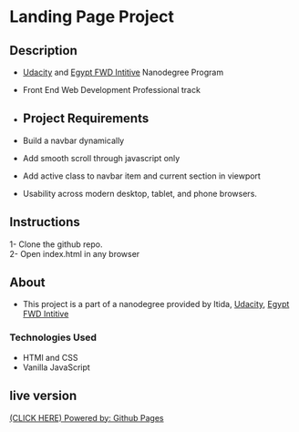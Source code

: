 # Landing Page Project

## Description

-   [Udacity](https://www.udacity.com/) and [Egypt FWD Intitive](https://www.egfwd.com) Nanodegree Program
-   Front End Web Development Professional track

-   ## Project Requirements

-   Build a navbar dynamically
-   Add smooth scroll through javascript only
-   Add active class to navbar item and current section in viewport
-   Usability across modern desktop, tablet, and phone browsers.

## Instructions

1- Clone the github repo.<br>
2- Open index.html in any browser

## About

-   This project is a part of a nanodegree provided by Itida, [Udacity](https://www.udacity.com/), [Egypt FWD Intitive](https://www.egfwd.com)

### Technologies Used

-   HTMl and CSS
-   Vanilla JavaScript

## live version

[(CLICK HERE) Powered by: Github Pages](https://yousef287.github.io/udacity-landing-page/)
